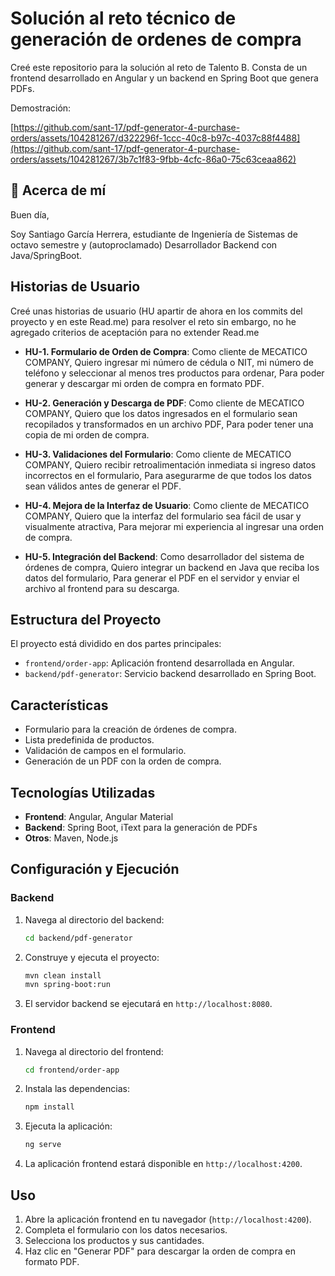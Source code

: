 # Solución al reto técnico de generación de ordenes de compra

Creé este repositorio para la solución al reto de Talento B. Consta de un frontend desarrollado en Angular y un backend en Spring Boot que genera PDFs.

Demostración:

[https://github.com/sant-17/pdf-generator-4-purchase-orders/assets/104281267/d322296f-1ccc-40c8-b97c-4037c88f4488](https://github.com/sant-17/pdf-generator-4-purchase-orders/assets/104281267/3b7c1f83-9fbb-4cfc-86a0-75c63ceaa862)

## 🚀 Acerca de mí
Buen día, 

Soy Santiago García Herrera, estudiante de Ingeniería de Sistemas de octavo semestre y (autoproclamado) Desarrollador Backend con Java/SpringBoot. 


## Historias de Usuario

Creé unas historias de usuario (HU apartir de ahora en los commits del proyecto y en este Read.me) para resolver el reto sin embargo, no he agregado criterios de aceptación para no extender Read.me

- **HU-1. Formulario de Orden de Compra**:
    Como cliente de MECATICO COMPANY,
    Quiero ingresar mi número de cédula o NIT, mi número de teléfono y seleccionar al menos tres productos para ordenar,
    Para poder generar y descargar mi orden de compra en formato PDF.

- **HU-2. Generación y Descarga de PDF**: 
    Como cliente de MECATICO COMPANY,
    Quiero que los datos ingresados en el formulario sean recopilados y transformados en un archivo PDF,
    Para poder tener una copia de mi orden de compra.

- **HU-3. Validaciones del Formulario**:
    Como cliente de MECATICO COMPANY,
    Quiero recibir retroalimentación inmediata si ingreso datos incorrectos en el formulario,
    Para asegurarme de que todos los datos sean válidos antes de generar el PDF.

- **HU-4. Mejora de la Interfaz de Usuario**:
    Como cliente de MECATICO COMPANY,
    Quiero que la interfaz del formulario sea fácil de usar y visualmente atractiva,
    Para mejorar mi experiencia al ingresar una orden de compra.

- **HU-5. Integración del Backend**:
    Como desarrollador del sistema de órdenes de compra,
    Quiero integrar un backend en Java que reciba los datos del formulario,
    Para generar el PDF en el servidor y enviar el archivo al frontend para su descarga.

## Estructura del Proyecto

El proyecto está dividido en dos partes principales:

- `frontend/order-app`: Aplicación frontend desarrollada en Angular.
- `backend/pdf-generator`: Servicio backend desarrollado en Spring Boot.

## Características

- Formulario para la creación de órdenes de compra.
- Lista predefinida de productos.
- Validación de campos en el formulario.
- Generación de un PDF con la orden de compra.

## Tecnologías Utilizadas

- **Frontend**: Angular, Angular Material
- **Backend**: Spring Boot, iText para la generación de PDFs
- **Otros**: Maven, Node.js

## Configuración y Ejecución

### Backend

1. Navega al directorio del backend:

    ```sh
    cd backend/pdf-generator
    ```

2. Construye y ejecuta el proyecto:

    ```sh
    mvn clean install
    mvn spring-boot:run
    ```

3. El servidor backend se ejecutará en `http://localhost:8080`.

### Frontend

1. Navega al directorio del frontend:

    ```sh
    cd frontend/order-app
    ```

2. Instala las dependencias:

    ```sh
    npm install
    ```

3. Ejecuta la aplicación:

    ```sh
    ng serve
    ```

4. La aplicación frontend estará disponible en `http://localhost:4200`.

## Uso

1. Abre la aplicación frontend en tu navegador (`http://localhost:4200`).
2. Completa el formulario con los datos necesarios.
3. Selecciona los productos y sus cantidades.
4. Haz clic en "Generar PDF" para descargar la orden de compra en formato PDF.
